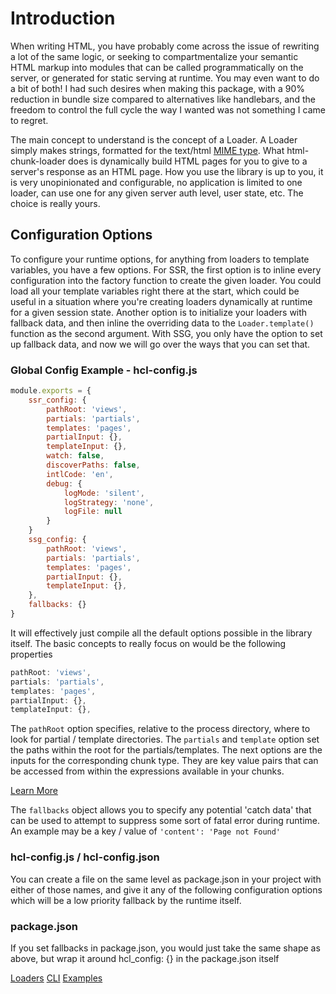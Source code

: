 # Introduction

When writing HTML, you have probably come across the issue of rewriting a lot of the same logic, or seeking to compartmentalize your semantic HTML markup into modules that can be called programmatically on the server, or generated for static serving at runtime. You may even want to do a bit of both! I had such desires when making this package, with a 90% reduction in bundle size compared to alternatives like handlebars, and the freedom to control the full cycle the way I wanted was not something I came to regret.

The main concept to understand is the concept of a Loader. A Loader simply makes strings, formatted for the text/html [MIME type](https://datatracker.ietf.org/doc/html/rfc6838). What html-chunk-loader does is dynamically build HTML pages for you to give to a server's response as an HTML page. How you use the library is up to you, it is very unopinionated and configurable, no application is limited to one loader, can use one for any given server auth level, user state, etc. The choice is really yours.

## Configuration Options

To configure your runtime options, for anything from loaders to template variables, you have a few options. For SSR, the first option is to inline every configuration into the factory function to create the given loader. You could load all your template variables right there at the start, which could be useful in a situation where you're creating loaders dynamically at runtime for a given session state. Another option is to initialize your loaders with fallback data, and then inline the overriding data to the ```Loader.template()``` function as the second argument. With SSG, you only have the option to set up fallback data, and now we will go over the ways that you can set that.

<h3 id="global-config">Global Config Example - hcl-config.js</h3>

```js
module.exports = {
    ssr_config: {
        pathRoot: 'views',
        partials: 'partials',
        templates: 'pages',
        partialInput: {},
        templateInput: {},
        watch: false,
        discoverPaths: false,
        intlCode: 'en',
        debug: {
            logMode: 'silent',
            logStrategy: 'none',
            logFile: null
        }
    }
    ssg_config: {
        pathRoot: 'views',
        partials: 'partials',
        templates: 'pages',
        partialInput: {},
        templateInput: {},
    },
    fallbacks: {}
}
```

It will effectively just compile all the default options possible in the library itself. The basic concepts to really focus on would be the following properties

```js
pathRoot: 'views',
partials: 'partials',
templates: 'pages',
partialInput: {},
templateInput: {},
```

The ```pathRoot``` option specifies, relative to the process directory, where to look for partial / template directories. The ```partials``` and ```template``` option set the paths within the root for the partials/templates. The next options are the inputs for the corresponding chunk type. They are key value pairs that can be accessed from within the expressions available in your chunks.

[Learn More](/docs/reference/loader.md)

The ```fallbacks``` object allows you to specify any potential 'catch data' that can be used to attempt to suppress some sort of fatal error during runtime. An example may be a key / value of ```'content': 'Page not Found'```

<h3 id="config-types">hcl-config.js / hcl-config.json</h3>

You can create a file on the same level as package.json in your project with either of those names, and give it any of the following configuration options which will be a low priority fallback by the runtime itself.

### package.json

If you set fallbacks in package.json, you would just take the same shape as above, but wrap it around hcl_config: {} in the package.json itself

[Loaders](/docs/reference/loader.md)
[CLI](/docs/reference/cli.md)
[Examples](https://github.com/abschill/html-chunk-loader-examples)
